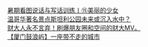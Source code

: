   
[暑期看图说话与写话训练丨⑮美丽的少女](http://www.dianyue.me/archives/769/qicw7p0sp0swajcd/)  
[温哥华著名景点斯坦利公园未来或沉入水中？](http://www.dianyue.me/archives/166/ommq0vs1ek2tf69j/)  
[财大人永不言弃！刷爆朋友圈和空间的财大MV。](http://www.dianyue.me/archives/202/jtzkp2i82if515r7/)  
[【厦门鼓浪屿】一座带不走的城市](http://www.dianyue.me/archives/842/mvwkxhzhim26ph1a/)
